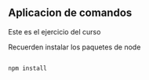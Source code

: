 ## Aplicacion de comandos

Este es el ejercicio del curso


Recuerden instalar los paquetes de node

```

npm install

```